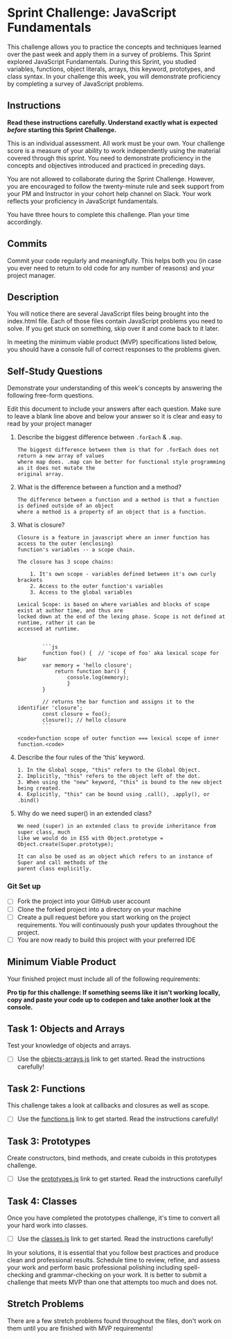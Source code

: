 # Sprint Challenge: JavaScript Fundamentals

This challenge allows you to practice the concepts and techniques learned over the past week and apply them in a survey of problems. This Sprint explored JavaScript Fundamentals. During this Sprint, you studied variables, functions, object literals, arrays, this keyword, prototypes, and class syntax. In your challenge this week, you will demonstrate proficiency by completing a survey of JavaScript problems.

## Instructions

**Read these instructions carefully. Understand exactly what is expected _before_ starting this Sprint Challenge.**

This is an individual assessment. All work must be your own. Your challenge score is a measure of your ability to work independently using the material covered through this sprint. You need to demonstrate proficiency in the concepts and objectives introduced and practiced in preceding days.

You are not allowed to collaborate during the Sprint Challenge. However, you are encouraged to follow the twenty-minute rule and seek support from your PM and Instructor in your cohort help channel on Slack. Your work reflects your proficiency in JavaScript fundamentals.

You have three hours to complete this challenge. Plan your time accordingly.

## Commits

Commit your code regularly and meaningfully. This helps both you (in case you ever need to return to old code for any number of reasons) and your project manager.

## Description

You will notice there are several JavaScript files being brought into the index.html file. Each of those files contain JavaScript problems you need to solve. If you get stuck on something, skip over it and come back to it later.

In meeting the minimum viable product (MVP) specifications listed below, you should have a console full of correct responses to the problems given.

## Self-Study Questions

Demonstrate your understanding of this week's concepts by answering the following free-form questions.

Edit this document to include your answers after each question. Make sure to leave a blank line above and below your answer so it is clear and easy to read by your project manager

1.  Describe the biggest difference between `.forEach` & `.map`.

        The biggest difference between them is that for .forEach does not return a new array of values
        where map does. .map can be better for functional style programming as it does not mutate the
        original array.

2.  What is the difference between a function and a method?

        The difference between a function and a method is that a function is defined outside of an object
        where a method is a property of an object that is a function.

3.  What is closure?

        Closure is a feature in javascript where an inner function has access to the outer (enclosing)
        function's variables -- a scope chain.

        The closure has 3 scope chains:

            1. It's own scope - variables defined between it's own curly brackets
            2. Access to the outer function's variables
            3. Access to the global variables

        Lexical Scope: is based on where variables and blocks of scope exist at author time, and thus are
        locked down at the end of the lexing phase. Scope is not defined at runtime, rather it can be
        accessed at runtime.


                ```js
                function foo() {  // 'scope of foo' aka lexical scope for bar
                var memory = 'hello closure';
                    return function bar() {
                        console.log(memory);
                        }
                }

                // returns the bar function and assigns it to the identifier 'closure’;
                const closure = foo();
                closure(); // hello closure
                ```

        <code>function scope of outer function === lexical scope of inner function.<code>

4.  Describe the four rules of the 'this' keyword.

        1. In the Global scope, "this" refers to the Global Object.
        2. Implicitly, "this" refers to the object left of the dot.
        3. When using the "new" keyword, "this" is bound to the new object being created.
        4. Explicitly, "this" can be bound using .call(), .apply(), or .bind()

5.  Why do we need super() in an extended class?

        We need (super) in an extended class to provide inheritance from super class, much
        like we would do in ES5 with Object.prototype = Object.create(Super.prototype);

        It can also be used as an object which refers to an instance of Super and call methods of the
        parent class explicitly.

### Git Set up

- [ ] Fork the project into your GitHub user account
- [ ] Clone the forked project into a directory on your machine
- [ ] Create a pull request before you start working on the project requirements. You will continuously push your updates throughout the project.
- [ ] You are now ready to build this project with your preferred IDE

## Minimum Viable Product

Your finished project must include all of the following requirements:

**Pro tip for this challenge: If something seems like it isn't working locally, copy and paste your code up to codepen and take another look at the console.**

## Task 1: Objects and Arrays

Test your knowledge of objects and arrays.

- [ ] Use the [objects-arrays.js](challenges/objects-arrays.js) link to get started. Read the instructions carefully!

## Task 2: Functions

This challenge takes a look at callbacks and closures as well as scope.

- [ ] Use the [functions.js](challenges/functions.js) link to get started. Read the instructions carefully!

## Task 3: Prototypes

Create constructors, bind methods, and create cuboids in this prototypes challenge.

- [ ] Use the [prototypes.js](challenges/prototypes.js) link to get started. Read the instructions carefully!

## Task 4: Classes

Once you have completed the prototypes challenge, it's time to convert all your hard work into classes.

- [ ] Use the [classes.js](challenges/classes.js) link to get started. Read the instructions carefully!

In your solutions, it is essential that you follow best practices and produce clean and professional results. Schedule time to review, refine, and assess your work and perform basic professional polishing including spell-checking and grammar-checking on your work. It is better to submit a challenge that meets MVP than one that attempts too much and does not.

## Stretch Problems

There are a few stretch problems found throughout the files, don't work on them until you are finished with MVP requirements!
